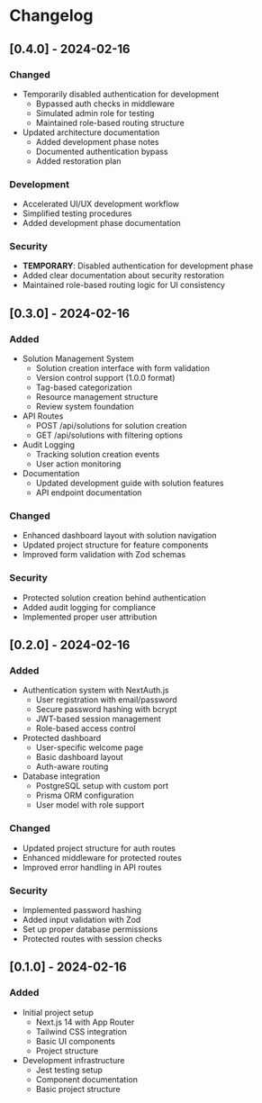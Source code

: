 # Changelog

## [0.4.0] - 2024-02-16
### Changed
- Temporarily disabled authentication for development
  - Bypassed auth checks in middleware
  - Simulated admin role for testing
  - Maintained role-based routing structure
- Updated architecture documentation
  - Added development phase notes
  - Documented authentication bypass
  - Added restoration plan

### Development
- Accelerated UI/UX development workflow
- Simplified testing procedures
- Added development phase documentation

### Security
- **TEMPORARY**: Disabled authentication for development phase
- Added clear documentation about security restoration
- Maintained role-based routing logic for UI consistency

## [0.3.0] - 2024-02-16
### Added
- Solution Management System
  - Solution creation interface with form validation
  - Version control support (1.0.0 format)
  - Tag-based categorization
  - Resource management structure
  - Review system foundation
- API Routes
  - POST /api/solutions for solution creation
  - GET /api/solutions with filtering options
- Audit Logging
  - Tracking solution creation events
  - User action monitoring
- Documentation
  - Updated development guide with solution features
  - API endpoint documentation

### Changed
- Enhanced dashboard layout with solution navigation
- Updated project structure for feature components
- Improved form validation with Zod schemas

### Security
- Protected solution creation behind authentication
- Added audit logging for compliance
- Implemented proper user attribution

## [0.2.0] - 2024-02-16
### Added
- Authentication system with NextAuth.js
  - User registration with email/password
  - Secure password hashing with bcrypt
  - JWT-based session management
  - Role-based access control
- Protected dashboard
  - User-specific welcome page
  - Basic dashboard layout
  - Auth-aware routing
- Database integration
  - PostgreSQL setup with custom port
  - Prisma ORM configuration
  - User model with role support

### Changed
- Updated project structure for auth routes
- Enhanced middleware for protected routes
- Improved error handling in API routes

### Security
- Implemented password hashing
- Added input validation with Zod
- Set up proper database permissions
- Protected routes with session checks

## [0.1.0] - 2024-02-16
### Added
- Initial project setup
  - Next.js 14 with App Router
  - Tailwind CSS integration
  - Basic UI components
  - Project structure
- Development infrastructure
  - Jest testing setup
  - Component documentation
  - Basic project structure